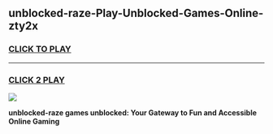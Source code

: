 
## unblocked-raze-Play-Unblocked-Games-Online-zty2x
<h3>
<a href="https://premium76.site?title=unblocked-raze&ref=25A">CLICK TO PLAY</a></h3>
<hr>

<h3>
<a href="https://premium76.site?title=unblocked-raze&ref=25A">CLICK 2 PLAY</a>
  
</h3>

<a href="https://premium76.site?title=unblocked-raze&ref=25A"><img src="https://clearcache.store/games.png"></a>


**unblocked-raze games unblocked: Your Gateway to Fun and Accessible Online Gaming**
